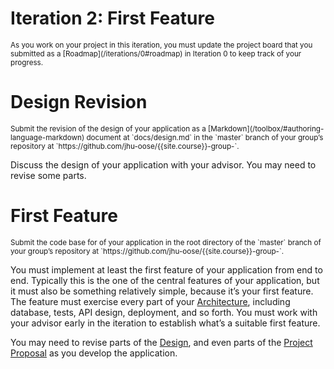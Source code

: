 # Iteration 2: First Feature

<small>
As you work on your project in this iteration, you must update the project board that you submitted as a [Roadmap](/iterations/0#roadmap) in Iteration 0 to keep track of your progress.
</small>

# Design Revision

<small>
Submit the revision of the design of your application as a [Markdown](/toolbox/#authoring-language-markdown) document at `docs/design.md` in the `master` branch of your group’s repository at `https://github.com/jhu-oose/{{site.course}}-group-<identifier>`.
</small>

Discuss the design of your application with your advisor. You may need to revise some parts.

# First Feature

<small>
Submit the code base for of your application in the root directory of the `master` branch of your group’s repository at `https://github.com/jhu-oose/{{site.course}}-group-<identifier>`.
</small>

You must implement at least the first feature of your application from end to end. Typically this is the one of the central features of your application, but it must also be something relatively simple, because it’s your first feature. The feature must exercise every part of your [Architecture](/iterations/1#architecture), including database, tests, API design, deployment, and so forth. You must work with your advisor early in the iteration to establish what’s a suitable first feature.

You may need to revise parts of the [Design](/iterations/1#design), and even parts of the [Project Proposal](/iterations/0#project-proposal) as you develop the application.
